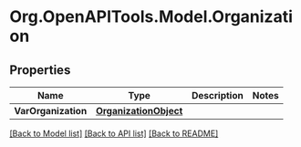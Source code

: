 # Org.OpenAPITools.Model.Organization

## Properties

Name | Type | Description | Notes
------------ | ------------- | ------------- | -------------
**VarOrganization** | [**OrganizationObject**](OrganizationObject.md) |  | 

[[Back to Model list]](../README.md#documentation-for-models) [[Back to API list]](../README.md#documentation-for-api-endpoints) [[Back to README]](../README.md)


